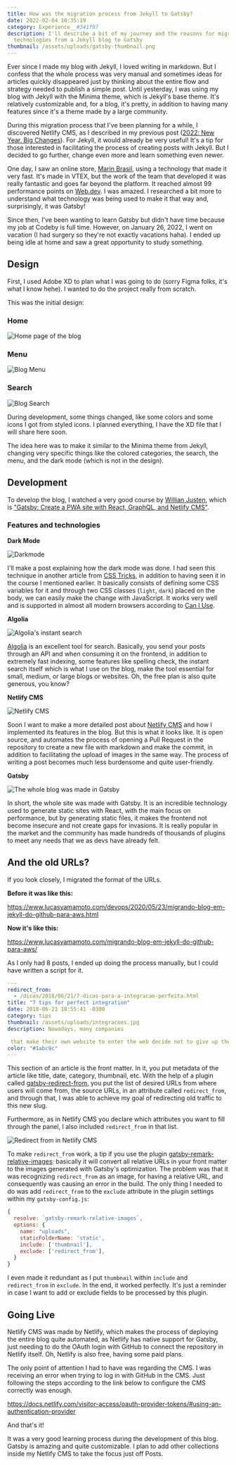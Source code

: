 ```yaml
---
title: How was the migration process from Jekyll to Gatsby?
date: 2022-02-04 10:35:19
category: Experience__#341f97
description: I'll describe a bit of my journey and the reasons for migrating
  technologies from a Jekyll blog to Gatsby
thumbnail: /assets/uploads/gatsby-thumbnail.png
---
```

Ever since I made my blog with Jekyll, I loved writing in markdown. But I confess that the whole process was very manual and sometimes ideas for articles quickly disappeared just by thinking about the entire flow and strategy needed to publish a simple post. Until yesterday, I was using my blog with Jekyll with the Minima theme, which is Jekyll's base theme. It's relatively customizable and, for a blog, it's pretty, in addition to having many features since it's a theme made by a large community.

During this migration process that I've been planning for a while, I discovered Netlify CMS, as I described in my previous post ([2022: New Year, Big Changes](https://www.lucasyamamoto.com/2022-ano-novo-grandes-mudancas/)). For Jekyll, it would already be very useful! It's a tip for those interested in facilitating the process of creating posts with Jekyll. But I decided to go further, change even more and learn something even newer.

One day, I saw an online store, [Marin Brasil](https://www.marinbrasil.com.br/), using a technology that made it very fast. It's made in VTEX, but the work of the team that developed it was really fantastic and goes far beyond the platform. It reached almost 99 performance points on [Web.dev](https://web.dev). I was amazed. I researched a bit more to understand what technology was being used to make it that way and, surprisingly, it was Gatsby!

Since then, I've been wanting to learn Gatsby but didn't have time because my job at Codeby is full time. However, on January 26, 2022, I went on vacation (I had surgery so they're not exactly vacations haha). I ended up being idle at home and saw a great opportunity to study something.

## Design

First, I used Adobe XD to plan what I was going to do (sorry Figma folks, it's what I know hehe). I wanted to do the project really from scratch.

This was the initial design:

### **Home**

![Home page of the blog](/assets/uploads/home-do-blog.png "Home page of the blog")

### **Menu**

![Blog Menu](/assets/uploads/menu-do-blog.png "Blog Menu")

### **Search**

![Blog Search](/assets/uploads/busca-do-blog.png "Blog Search")

During development, some things changed, like some colors and some icons I got from styled icons. I planned everything, I have the XD file that I will share here soon.

The idea here was to make it similar to the Minima theme from Jekyll, changing very specific things like the colored categories, the search, the menu, and the dark mode (which is not in the design).

## Development

To develop the blog, I watched a very good course by [Willian Justen](https://willianjusten.com.br/), which is ["Gatsby: Create a PWA site with React, GraphQL, and Netlify CMS"](https://www.udemy.com/course/gatsby-crie-um-site-pwa-com-react-graphql-e-netlify-cms/).

### Features and technologies

**Dark Mode**

![Darkmode](/assets/uploads/darkmode.png "Darkmode")

I'll make a post explaining how the dark mode was done. I had seen this technique in another article from [CSS Tricks](https://css-tricks.com/easy-dark-mode-and-multiple-color-themes-in-react/), in addition to having seen it in the course I mentioned earlier. It basically consists of defining some CSS variables for it and through two CSS classes (`light`, `dark`) placed on the body, we can easily make the change with JavaScript. It works very well and is supported in almost all modern browsers according to [Can I Use](https://caniuse.com/css-variables).

**Algolia**

![Algolia's instant search](/assets/uploads/screen-shot-2022-02-04-at-22.00.37.png "Algolia's instant search")

[Algolia](https://www.algolia.com/) is an excellent tool for search. Basically, you send your posts through an API and when consuming it on the frontend, in addition to extremely fast indexing, some features like spelling check, the instant search itself which is what I use on the blog, make the tool essential for small, medium, or large blogs or websites. Oh, the free plan is also quite generous, you know?

**Netlify CMS**

![Netlify CMS](/assets/uploads/screen-shot-2022-02-04-at-22.07.33.png "Netlify CMS")

Soon I want to make a more detailed post about [Netlify CMS](http://netlifycms.org/) and how I implemented its features in the blog. But this is what it looks like. It is open source, and automates the process of opening a Pull Request in the repository to create a new file with markdown and make the commit, in addition to facilitating the upload of images in the same way. The process of writing a post becomes much less burdensome and quite user-friendly.

**Gatsby**

![The whole blog was made in Gatsby](/assets/uploads/screen-shot-2022-02-04-at-22.20.15.png "The whole blog was made in Gatsby")

In short, the whole site was made with Gatsby. It is an incredible technology used to generate static sites with React, with the main focus on performance, but by generating static files, it makes the frontend not become insecure and not create gaps for invasions. It is really popular in the market and the community has made hundreds of thousands of plugins to meet any needs that we as devs have already felt.

## And the old URLs?

If you look closely, I migrated the format of the URLs.

**Before it was like this:**

[](https://www.lucasyamamoto.com/devops/2020/05/23/migrando-blog-em-jekyll-do-github-para-aws.html)<https://www.lucasyamamoto.com/devops/2020/05/23/migrando-blog-em-jekyll-do-github-para-aws.html>

**Now it's like this:**

[](https://www.lucasyamamoto.com/migrando-blog-em-jekyll-do-github-para-aws/)<https://www.lucasyamamoto.com/migrando-blog-em-jekyll-do-github-para-aws/>

As I only had 8 posts, I ended up doing the process manually, but I could have written a script for it.

```yaml
---
redirect_from:
  - /dicas/2018/06/21/7-dicas-para-a-integracao-perfeita.html
title: "7 tips for perfect integration"
date: 2018-06-21 18:55:41 -0300
category: tips
thumbnail: /assets/uploads/integracoes.jpg
description: Nowadays, many companies

 that make their own website to enter the web decide not to give up their ERP.
color: "#1abc9c"
---
```

This section of an article is the front matter. In it, you put metadata of the article like title, date, category, thumbnail, etc. With the help of a plugin called [gatsby-redirect-from](https://www.gatsbyjs.com/plugins/gatsby-redirect-from/), you put the list of desired URLs from where users will come from, the source URLs, in an attribute called `redirect_from`, and through that, I was able to achieve my goal of redirecting old traffic to this new slug.

Furthermore, as in Netlify CMS you declare which attributes you want to fill through the panel, I also included `redirect_from` in that list.

![Redirect from in Netlify CMS](/assets/uploads/redirect_from_gif.gif "Redirect from in Netlify CMS")

To make `redirect_from` work, a tip if you use the plugin [gatsby-remark-relative-images](https://www.gatsbyjs.com/plugins/gatsby-remark-relative-images/): basically it will convert all relative URLs in your front matter to the images generated with Gatsby's optimization. The problem was that it was recognizing `redirect_from` as an image, for having a relative URL, and consequently was causing an error in the build. The only thing I needed to do was add `redirect_from` to the `exclude` attribute in the plugin settings within my `gatsby-config.js`:

```jsx
{
  resolve: `gatsby-remark-relative-images`,
  options: {
    name: "uploads",
    staticFolderName: 'static',
    include: ['thumbnail'],
    exclude: ['redirect_from'],
  }
}
```

I even made it redundant as I put `thumbnail` within `include` and `redirect_from` in `exclude`. In the end, it worked perfectly. It's just a reminder in case I want to add or exclude fields to be processed by this plugin.

## Going Live

Netlify CMS was made by Netlify, which makes the process of deploying the entire blog quite automated, as Netlify has native support for Gatsby, just needing to do the OAuth login with GitHub to connect the repository in Netlify itself. Oh, Netlify is also free, having some paid plans.

The only point of attention I had to have was regarding the CMS. I was receiving an error when trying to log in with GitHub in the CMS. Just following the steps according to the link below to configure the CMS correctly was enough.

<https://docs.netlify.com/visitor-access/oauth-provider-tokens/#using-an-authentication-provider>

And that's it!

It was a very good learning process during the development of this blog. Gatsby is amazing and quite customizable. I plan to add other collections inside my Netlify CMS to take the focus just off Posts.
